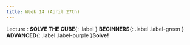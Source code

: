 ```yaml
---
title: Week 14 (April 27th)
---
```


Lecture
: **SOLVE THE CUBE**{: .label } **BEGINNERS**{: .label .label-green } **ADVANCED**{: .label .label-purple }**Solve!**